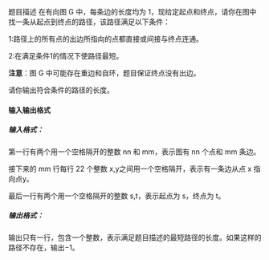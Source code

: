 ﻿题目描述
在有向图 G 中，每条边的长度均为 1，现给定起点和终点，请你在图中找一条从起点到终点的路径，该路径满足以下条件：

1:路径上的所有点的出边所指向的点都直接或间接与终点连通。

2:在满足条件1的情况下使路径最短。

**注意**：图 G 中可能存在重边和自环，题目保证终点没有出边。

请你输出符合条件的路径的长度。

#### 输入输出格式
##### 输入格式：
第一行有两个用一个空格隔开的整数 nn 和 mm，表示图有 nn 个点和 mm 条边。

接下来的 mm 行每行 22 个整数 x,y之间用一个空格隔开，表示有一条边从点 x 指向点y。

最后一行有两个用一个空格隔开的整数 s,t，表示起点为 s，终点为 t。

##### 输出格式：
输出只有一行，包含一个整数，表示满足题目描述的最短路径的长度。如果这样的路径不存在，输出−1。